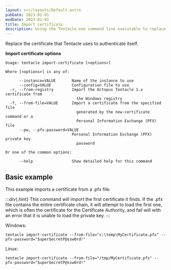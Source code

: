```yaml
---
layout: src/layouts/Default.astro
pubDate: 2023-01-01
modDate: 2023-01-01
title: Import certificate
description: Using the Tentacle.exe command line executable to replace the certificate that Tentacle uses to authenticate itself.
---
```


Replace the certificate that Tentacle uses to authenticate itself.

**Import certificate options**

```
Usage: tentacle import-certificate [<options>]

Where [<options>] is any of:

      --instance=VALUE       Name of the instance to use
      --config=VALUE         Configuration file to use
  -r, --from-registry        Import the Octopus Tentacle 1.x certificate from
                               the Windows registry
  -f, --from-file=VALUE      Import a certificate from the specified file
                               generated by the new-certificate command or a
                               Personal Information Exchange (PFX) file
      --pw, --pfx-password=VALUE
                             Personal Information Exchange (PFX) private key
                               password

Or one of the common options:

      --help                 Show detailed help for this command
```

## Basic example

This example imports a certificate from a .pfx file:

:::div{.hint}
This command will import the first certificate it finds.  If the .pfx file contains the entire certificate chain, it will attempt to load the first one, which is often the certificate for the Certificate Authority, and fail will with an error that it is unable to load the private key.
:::

Windows:

```
tentacle import-certificate --from-file="c:\temp\MyCertificate.pfx" --pfx-password="$uper$ecretP@ssw0rd!"
```
Linux:

```
tentacle import-certificate --from-file="/tmp/MyCertificate.pfx" --pfx-password="$uper$ecretP@ssw0rd!"
```
